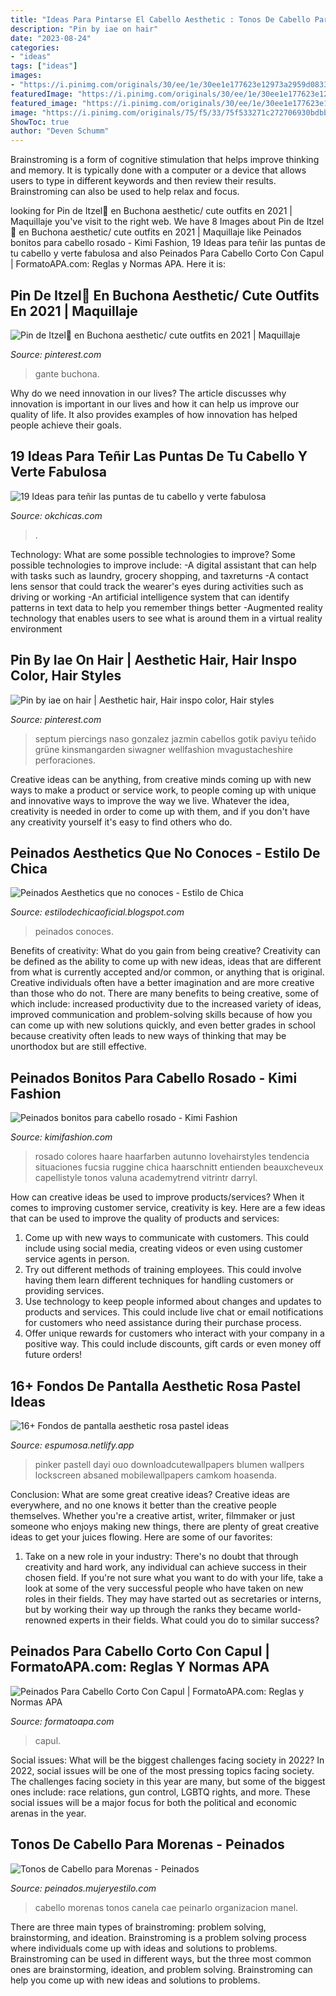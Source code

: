 ```yaml
---
title: "Ideas Para Pintarse El Cabello Aesthetic : Tonos De Cabello Para Morenas"
description: "Pin by iae on hair"
date: "2023-08-24"
categories:
- "ideas"
tags: ["ideas"]
images:
- "https://i.pinimg.com/originals/30/ee/1e/30ee1e177623e12973a2959d08335235.jpg"
featuredImage: "https://i.pinimg.com/originals/30/ee/1e/30ee1e177623e12973a2959d08335235.jpg"
featured_image: "https://i.pinimg.com/originals/30/ee/1e/30ee1e177623e12973a2959d08335235.jpg"
image: "https://i.pinimg.com/originals/75/f5/33/75f533271c272706930bdbb59699b55b.jpg"
ShowToc: true
author: "Deven Schumm"
---
```



Brainstroming is a form of cognitive stimulation that helps improve thinking and memory. It is typically done with a computer or a device that allows users to type in different keywords and then review their results. Brainstroming can also be used to help relax and focus.

	

		
looking for Pin de Itzel🧿 en Buchona aesthetic/ cute outfits en 2021 | Maquillaje you've visit to the right web. We have 8 Images about Pin de Itzel🧿 en Buchona aesthetic/ cute outfits en 2021 | Maquillaje like Peinados bonitos para cabello rosado - Kimi Fashion, 19 Ideas para teñir las puntas de tu cabello y verte fabulosa and also Peinados Para Cabello Corto Con Capul | FormatoAPA.com: Reglas y Normas APA. Here it is:
		
    
## Pin De Itzel🧿 En Buchona Aesthetic/ Cute Outfits En 2021 | Maquillaje

<img loading=lazy src="https://i.pinimg.com/originals/30/ee/1e/30ee1e177623e12973a2959d08335235.jpg" onerror="this.onerror=null;this.src='https://tse4.mm.bing.net/th?id=OIP.ZBqW95ExxXCrHrMOobK2lwHaIt&amp;pid=15.1';" alt="Pin de Itzel🧿 en Buchona aesthetic/ cute outfits en 2021 | Maquillaje">

_Source: pinterest.com_

>gante buchona. 

	

Why do we need innovation in our lives?
The article discusses why innovation is important in our lives and how it can help us improve our quality of life. It also provides examples of how innovation has helped people achieve their goals.

    
## 19 Ideas Para Teñir Las Puntas De Tu Cabello Y Verte Fabulosa

<img loading=lazy src="https://www.okchicas.com/wp-content/uploads/2020/03/Cabello-con-color-en-las-puntas-6.jpg" onerror="this.onerror=null;this.src='https://tse1.mm.bing.net/th?id=OIP.9DItOQCb4QgVziCMgjdYPAHaJ3&amp;pid=15.1';" alt="19 Ideas para teñir las puntas de tu cabello y verte fabulosa">

_Source: okchicas.com_

>. 

	

Technology: What are some possible technologies to improve?
Some possible technologies to improve include: 
-A digital assistant that can help with tasks such as laundry, grocery shopping, and taxreturns 
-A contact lens sensor that could track the wearer's eyes during activities such as driving or working 
-An artificial intelligence system that can identify patterns in text data to help you remember things better 
-Augmented reality technology that enables users to see what is around them in a virtual reality environment

    
## Pin By Iae On Hair | Aesthetic Hair, Hair Inspo Color, Hair Styles

<img loading=lazy src="https://i.pinimg.com/736x/f9/5b/bd/f95bbd75ea5840729204a8ce12a5944b.jpg" onerror="this.onerror=null;this.src='https://tse4.mm.bing.net/th?id=OIP.w6qtJeOxZdNuFfdXQs7SCQHaHa&amp;pid=15.1';" alt="Pin by iae on hair | Aesthetic hair, Hair inspo color, Hair styles">

_Source: pinterest.com_

>septum piercings naso gonzalez jazmin cabellos gotik paviyu teñido grüne kinsmangarden siwagner wellfashion mvagustacheshire perforaciones. 

	

Creative ideas can be anything, from creative minds coming up with new ways to make a product or service work, to people coming up with unique and innovative ways to improve the way we live. Whatever the idea, creativity is needed in order to come up with them, and if you don't have any creativity yourself it's easy to find others who do.

    
## Peinados Aesthetics Que No Conoces - Estilo De Chica

<img loading=lazy src="https://1.bp.blogspot.com/-WpTVP29qc3g/Xr7aDtu6qeI/AAAAAAAAAJ4/JXqdZD6T9HwlQRsfW-EJP8YXMMQ_AxccQCLcBGAsYHQ/s1600/c26eea4c33190c3a0690ff4d4a3c983a.jpg" onerror="this.onerror=null;this.src='https://tse3.mm.bing.net/th?id=OIP.VAZZugoi0l4SuAOEzMVVswHaJ3&amp;pid=15.1';" alt="Peinados Aesthetics que no conoces - Estilo de Chica">

_Source: estilodechicaoficial.blogspot.com_

>peinados conoces. 

	

Benefits of creativity: What do you gain from being creative?
Creativity can be defined as the ability to come up with new ideas, ideas that are different from what is currently accepted and/or common, or anything that is original. Creative individuals often have a better imagination and are more creative than those who do not. There are many benefits to being creative, some of which include: increased productivity due to the increased variety of ideas, improved communication and problem-solving skills because of how you can come up with new solutions quickly, and even better grades in school because creativity often leads to new ways of thinking that may be unorthodox but are still effective.

    
## Peinados Bonitos Para Cabello Rosado - Kimi Fashion

<img loading=lazy src="https://1.bp.blogspot.com/-cBHKfRy4Vno/X30YpLtgkNI/AAAAAAAAFpo/o4ThVGVtAhwbAcK8IH49SNIvcKwyGz7OACLcBGAsYHQ/s1000/7.jpg" onerror="this.onerror=null;this.src='https://tse3.mm.bing.net/th?id=OIP.z7huVo2coh1fdTKgtX7bTAHaLG&amp;pid=15.1';" alt="Peinados bonitos para cabello rosado - Kimi Fashion">

_Source: kimifashion.com_

>rosado colores haare haarfarben autunno lovehairstyles tendencia situaciones fucsia ruggine chica haarschnitt entienden beauxcheveux capellistyle tonos valuna academytrend vitrintr darryl. 

	

How can creative ideas be used to improve products/services?
When it comes to improving customer service, creativity is key. Here are a few ideas that can be used to improve the quality of products and services: 
1. Come up with new ways to communicate with customers. This could include using social media, creating videos or even using customer service agents in person.
2. Try out different methods of training employees. This could involve having them learn different techniques for handling customers or providing services.
3. Use technology to keep people informed about changes and updates to products and services. This could include live chat or email notifications for customers who need assistance during their purchase process.
4. Offer unique rewards for customers who interact with your company in a positive way. This could include discounts, gift cards or even money off future orders!

    
## 16+ Fondos De Pantalla Aesthetic Rosa Pastel Ideas

<img loading=lazy src="https://i.pinimg.com/originals/75/f5/33/75f533271c272706930bdbb59699b55b.jpg" onerror="this.onerror=null;this.src='https://tse4.mm.bing.net/th?id=OIP.OCh3XgX3jx4nHNWmcR40zAHaNK&amp;pid=15.1';" alt="16+ Fondos de pantalla aesthetic rosa pastel ideas">

_Source: espumosa.netlify.app_

>pinker pastell dayi ouo downloadcutewallpapers blumen wallpers lockscreen absaned mobilewallpapers camkom hoasenda. 

	

Conclusion: What are some great creative ideas?
Creative ideas are everywhere, and no one knows it better than the creative people themselves. Whether you're a creative artist, writer, filmmaker or just someone who enjoys making new things, there are plenty of great creative ideas to get your juices flowing. Here are some of our favorites: 
1. Take on a new role in your industry: There's no doubt that through creativity and hard work, any individual can achieve success in their chosen field. If you're not sure what you want to do with your life, take a look at some of the very successful people who have taken on new roles in their fields. They may have started out as secretaries or interns, but by working their way up through the ranks they became world-renowned experts in their fields. What could you do to similar success? 


    
## Peinados Para Cabello Corto Con Capul | FormatoAPA.com: Reglas Y Normas APA

<img loading=lazy src="https://i.pinimg.com/originals/5f/aa/6d/5faa6df9dd73636aea3a6629ac6dfee8.jpg" onerror="this.onerror=null;this.src='https://tse4.mm.bing.net/th?id=OIP.vFVzCZwFzgAhhWETRZrwfwHaII&amp;pid=15.1';" alt="Peinados Para Cabello Corto Con Capul | FormatoAPA.com: Reglas y Normas APA">

_Source: formatoapa.com_

>capul. 

	

Social issues: What will be the biggest challenges facing society in 2022?
In 2022, social issues will be one of the most pressing topics facing society. The challenges facing society in this year are many, but some of the biggest ones include: race relations, gun control, LGBTQ rights, and more. These social issues will be a major focus for both the political and economic arenas in the year.

    
## Tonos De Cabello Para Morenas - Peinados

<img loading=lazy src="http://peinados.mujeryestilo.com/wp-content/uploads/2016/09/Tonos-de-Cabello-para-Morenas-1-564x330.jpg" onerror="this.onerror=null;this.src='https://tse3.mm.bing.net/th?id=OIP.eYZoQik66xSAg0aTIKa8qAHaEV&amp;pid=15.1';" alt="Tonos de Cabello para Morenas - Peinados">

_Source: peinados.mujeryestilo.com_

>cabello morenas tonos canela cae peinarlo organizacion manel. 

	

There are three main types of brainstroming: problem solving, brainstorming, and ideation.
Brainstroming is a problem solving process where individuals come up with ideas and solutions to problems. Brainstroming can be used in different ways, but the three most common ones are brainstorming, ideation, and problem solving. Brainstroming can help you come up with new ideas and solutions to problems.

